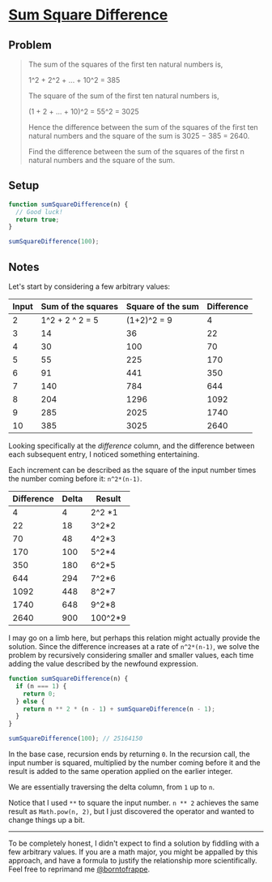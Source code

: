 # [Sum Square Difference](https://www.freecodecamp.org/learn/coding-interview-prep/project-euler/problem-6-sum-square-difference)

## Problem

> The sum of the squares of the first ten natural numbers is,
>
> 1^2 + 2^2 + ... + 10^2 = 385
>
> The square of the sum of the first ten natural numbers is,
>
> (1 + 2 + ... + 10)^2 = 55^2 = 3025
>
> Hence the difference between the sum of the squares of the first ten natural numbers and the square of the sum is 3025 − 385 = 2640.
>
> Find the difference between the sum of the squares of the first n natural numbers and the square of the sum.

## Setup

```js
function sumSquareDifference(n) {
  // Good luck!
  return true;
}

sumSquareDifference(100);
```

## Notes

Let's start by considering a few arbitrary values:

| Input | Sum of the squares | Square of the sum | Difference |
| ----- | ------------------ | ----------------- | ---------- |
| 2     | 1^2 + 2 ^ 2 = 5    | (1+2)^2 = 9       | 4          |
| 3     | 14                 | 36                | 22         |
| 4     | 30                 | 100               | 70         |
| 5     | 55                 | 225               | 170        |
| 6     | 91                 | 441               | 350        |
| 7     | 140                | 784               | 644        |
| 8     | 204                | 1296              | 1092       |
| 9     | 285                | 2025              | 1740       |
| 10    | 385                | 3025              | 2640       |

Looking specifically at the _difference_ column, and the difference between each subsequent entry, I noticed something entertaining.

Each increment can be described as the square of the input number times the number coming before it: `n^2*(n-1)`.

| Difference | Delta | Result   |
| ---------- | ----- | -------- |
| 4          | 4     | 2^2 \*1  |
| 22         | 18    | 3^2\*2   |
| 70         | 48    | 4^2\*3   |
| 170        | 100   | 5^2\*4   |
| 350        | 180   | 6^2\*5   |
| 644        | 294   | 7^2\*6   |
| 1092       | 448   | 8^2\*7   |
| 1740       | 648   | 9^2\*8   |
| 2640       | 900   | 100^2\*9 |

I may go on a limb here, but perhaps this relation might actually provide the solution. Since the difference increases at a rate of `n^2*(n-1)`, we solve the problem by recursively considering smaller and smaller values, each time adding the value described by the newfound expression.

```js
function sumSquareDifference(n) {
  if (n === 1) {
    return 0;
  } else {
    return n ** 2 * (n - 1) + sumSquareDifference(n - 1);
  }
}

sumSquareDifference(100); // 25164150
```

In the base case, recursion ends by returning `0`. In the recursion call, the input number is squared, multiplied by the number coming before it and the result is added to the same operation applied on the earlier integer.

We are essentially traversing the delta column, from `1` up to `n`.

Notice that I used `**` to square the input number. `n ** 2` achieves the same result as `Math.pow(n, 2)`, but I just discovered the operator and wanted to change things up a bit.

---

To be completely honest, I didn't expect to find a solution by fiddling with a few arbitrary values. If you are a math major, you might be appalled by this approach, and have a formula to justify the relationship more scientifically. Feel free to reprimand me [@borntofrappe](https://twitter.com/borntofrappe).
